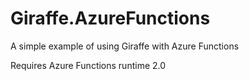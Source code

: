 # Giraffe.AzureFunctions

A simple example of using Giraffe with Azure Functions

Requires Azure Functions runtime 2.0